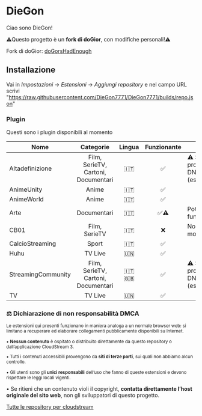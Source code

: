 # DieGon

Ciao sono DieGon! 

⚠️Questo progetto è un **fork di doGior**, con modifiche personali!⚠️

Fork di doGior: [doGorsHadEnough](https://github.com/doGior/doGiorsHadEnough) 

## Installazione

Vai in *Impostazioni* -> *Estensioni* -> *Aggiungi
repository* e nel campo URL scrivi "https://raw.githubusercontent.com/DieGon7771/DieGon7771/builds/repo.json"

### Plugin
Questi sono i plugin disponibili al momento

| **Nome**           |            **Categorie**            | **Lingua** | **Funzionante** | **Note**                                                                                                                                                                                                  |
|--------------------|:-----------------------------------:|:----------:|:---------------:|-----------------------------------------------------------------------------------------------------------------------------------------------------------------------------------------------------------|  
| Altadefinizione    | Film, SerieTV, Cartoni, Documentari |    🇮🇹    |        ✅        | ⚠️ Se non funziona, prova a cambiare DNS (es:dns.google.com) |
| AnimeUnity         | Anime                               |    🇮🇹    |        ✅        | |
| AnimeWorld         | Anime                               |    🇮🇹    |        ✅        |  |
| Arte               | Documentari                         |    🇮🇹    |        ✅⚠️      | Potrebbe non funzionare a volte |
| CB01               | Film, SerieTV                       |    🇮🇹    |        ❌        | Non fixabile al momento |
| CalcioStreaming    | Sport                               |    🇮🇹    |        ✅        | |
| Huhu               | TV Live                             |    🇺🇳    |        ✅        | |
| StreamingCommunity | Film, SerieTV, Cartoni, Documentari |    🇮🇹🇬🇧 |        ✅        | ⚠️ Se non funziona, prova a cambiare DNS (es:dns.google.com) |
| TV                 | TV Live                             |    🇺🇳    |        ✅        | |

### ⚖️ Dichiarazione di non responsabilità DMCA

<small>Le estensioni qui presenti funzionano in maniera analoga a un normale browser web: si limitano a recuperare ed elaborare collegamenti pubblicamente disponibili su Internet.

• **Nessun contenuto** è ospitato o distribuito direttamente da questo repository o dall’applicazione CloudStream 3.

• Tutti i contenuti accessibili provengono da **siti di terze parti**, sui quali non abbiamo alcun controllo.

• Gli utenti sono gli **unici responsabili** dell’uso che fanno di queste estensioni e devono rispettare le leggi locali vigenti.</small>

• Se ritieni che un contenuto violi il copyright, **contatta direttamente l’host originale del sito web**, non gli sviluppatori di questo progetto.

[Tutte le repository per cloudstream](https://rentry.org/cs3-repos)
